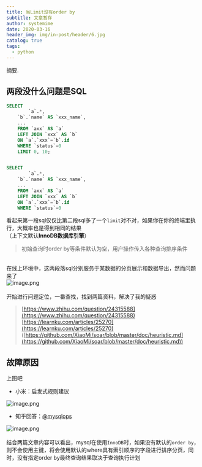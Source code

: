 ```yaml
---
title: 当Limit没有order by
subtitle: 文章暂存
author: systemime
date: 2020-03-16
header_img: img/in-post/header/6.jpg
catalog: true
tags:
  - python
---
```

摘要.

<!-- more -->
<a name="U3Ta4"></a>
## 两段没什么问题是SQL
```sql
SELECT
		`a`.*,
    `b`.`name` AS `xxx_name`,
    ...
    FROM `axx` AS `a`
    LEFT JOIN `xxx` AS `b`
    ON `a`.`xxx`=`b`.id
    WHERE `status`=0
    LIMIT 0, 10;


SELECT
		`a`.*,
    `b`.`name` AS `xxx_name`,
    ...
    FROM `axx` AS `a`
    LEFT JOIN `xxx` AS `b`
    ON `a`.`xxx`=`b`.id
    WHERE `status`=0
```
看起来第一段sql仅仅比第二段sql多了一个`limit`对不对，如果你在你的终端里执行，大概率也是得到相同的结果<br />（上下文默认**InnoDB数据库引擎**）<br />

> 初始查询时order by等条件默认为空，用户操作传入各种查询排序条件


<br />在线上环境中，这两段落sql分别服务于某数据的分页展示和数据导出，然而问题来了<br />![image.png](https://cdn.nlark.com/yuque/0/2020/png/663138/1595924656696-b0b07945-a629-4d43-b274-390a3cf6b2aa.png#align=left&display=inline&height=91&margin=%5Bobject%20Object%5D&name=image.png&originHeight=121&originWidth=685&size=14339&status=done&style=shadow&width=514)<br />
<br />开始进行问题定位，一番查找，找到两篇资料，解决了我的疑惑
> [https://www.zhihu.com/question/24315588](https://www.zhihu.com/question/24315588)
> [https://learnku.com/articles/25270](https://learnku.com/articles/25270)
> ([https://github.com/XiaoMi/soar/blob/master/doc/heuristic.md](https://github.com/XiaoMi/soar/blob/master/doc/heuristic.md))



<a name="qGQRz"></a>
## 故障原因
上图吧

- 小米：启发式规则建议

![image.png](https://cdn.nlark.com/yuque/0/2020/png/663138/1595924883117-a8356446-e51e-4ba8-bd13-66ad27c5f4c9.png#align=left&display=inline&height=230&margin=%5Bobject%20Object%5D&name=image.png&originHeight=307&originWidth=871&size=28916&status=done&style=shadow&width=653)

- 知乎回答：[@mysqlops](https://www.zhihu.com/people/mysqlops)

![image.png](https://cdn.nlark.com/yuque/0/2020/png/663138/1595924929070-c0a322f7-2ddb-4ed1-8fb2-f143507d13af.png#align=left&display=inline&height=214&margin=%5Bobject%20Object%5D&name=image.png&originHeight=285&originWidth=687&size=42047&status=done&style=shadow&width=515)<br />
<br />结合两篇文章内容可以看出，mysql在使用`InnoDB`时，如果没有默认的`order by`，则不会使用主键，将会使用默认的where具有索引顺序的字段进行排序分页，同时，没有指定order by最终查询结果取决于查询执行计划
